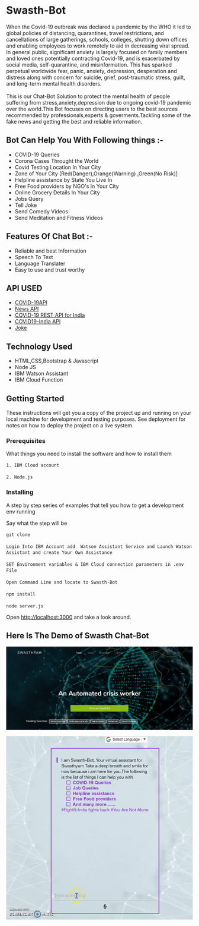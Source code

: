 # Swasth-Bot
When the Covid-19 outbreak was declared a pandemic by the WHO it led to global policies of distancing, quarantines, travel restrictions, and cancellations of large gatherings, schools, colleges, shutting down offices and enabling employees to work remotely to aid in decreasing viral spread. In general public, significant anxiety is largely focused on family members and loved ones potentially contracting Covid-19, and is exacerbated by social media, self-quarantine, and misinformation. This has sparked perpetual worldwide fear, panic, anxiety, depression, desperation and distress along with concern for suicide, grief, post-traumatic stress, guilt, and long-term mental health disorders.
<br><br>
This is our Chat-Bot Solution to protect the mental health of people suffering from stress,anxiety,depression due to ongoing covid-19 pandemic over the world.This Bot focuses on directing users to the best sources recommended by professionals,experts & goverments.Tackling some of the fake news and getting the best and reliable information.

## Bot Can Help You With Following things :-
* COVID-19 Queries
* Corona Cases Throught the World
* Covid Testing Location In Your City
* Zone of Your City [Red(Danger),Orange(Warning) ,Green(No Risk)]
* Helpline assistance by State You Live In
* Free Food providers by NGO's In Your City
* Online Grocery Details In Your City
* Jobs Query
* Tell Joke
* Send Comedy Videos
* Send Meditation and Fitness Videos


## Features Of Chat Bot :-
* Reliable and best Information 
* Speech To Text
* Language Translater
* Easy to use and trust worthy

## API USED

* [COVID-19API](https://covid19api.com/) 
* [News API](https://newsapi.org/) 
* [COVID-19 REST API for India](https://api.rootnet.in/) 
* [COVID19-India API](https://api.covid19india.org/)
* [Joke](https://davidtkatz.com)

## Technology Used

* HTML,CSS,Bootstrap & Javascript 
* Node JS
* IBM Watson Assistant
* IBM Cloud Function


## Getting Started

These instructions will get you a copy of the project up and running on your local machine for development and testing purposes. See deployment for notes on how to deploy the project on a live system.

### Prerequisites

What things you need to install the software and how to install them

```
1. IBM Cloud account

2. Node.js
```

### Installing

A step by step series of examples that tell you how to get a development env running

Say what the step will be

```
git clone 

Login Into IBM Account add  Watson Assistant Service and Launch Watson Assistant and create Your Own Assistance

SET Environment variables & IBM Cloud connection parameters in .env File

Open Command Line and locate to Swasth-Bot

npm install

node server.js

```

Open [http://localhost:3000](http://localhost:3000) and take a look around.

## Here Is The Demo of Swasth Chat-Bot

![Langing Page](readme_images/LandingPage.PNG)

<p align="center">
  <img src="readme_images/Chat.gif">
</p>





